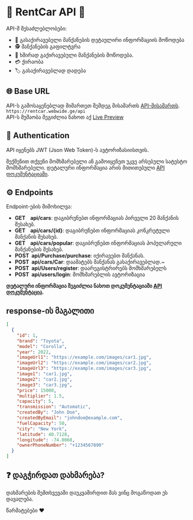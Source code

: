 # 🚗 RentCar API 🚀

API-შ შესაძლებლობები:

- 👀 გასაქირავებელი მანქანების დეტაულირი ინფორმაციის მოწოდება
- 🕵️ მანქანების გაფილტვრა
- 🔎 ხშირად გაქირავებული მანქანების მოწოდება.
- 💳 ქირაობა
- 🏷️ გასაქირავებლად დადება

## 🌐 Base URL 

API-ს გამოსაყენებლად მიმართეთ შემდეგ მისამართს [API-მისამართს](https://rentcar.webwide.ge/swagger/index.html).
<br>
```https://rentcar.webwide.ge/api```
<br>
API-ს მუშაობა შეგიძლია ნახოთ აქ [Live Preview](https://rentcar-one.vercel.app/)

## 🔑 Authentication

API იყენებს JWT (Json Web Token)-ს ავტორიზასიისთვის. 

შექმენით თქვენი მომხმარებელი ან გამოიყენეთ უკვე არსებული სატესტო მომხმარებელი. დეტალური ინფორმაცია არის მითითებული [API დოკუმენტაციაში](https://rentcar.webwide.ge/swagger/index.html).

## ⚙️ Endpoints

Endpoint-ების მიმოხილვა:

- **GET  &nbsp;&nbsp;&nbsp;api/cars**: დაგიბრუნებთ ინფორმაციას პირველი 20 მანქანის შესახებ.
- **GET  &nbsp;&nbsp;&nbsp;api/cars/{id}**: დაგიბრუნებთ ინფორმაციას კონკრეტული მანქანის შესახებ.
- **GET  &nbsp;&nbsp;&nbsp;api/cars/popular**: დაგიბრუნებთ ინფორმაციას პოპულარული მანქანების შესახებ.
- **POST &nbsp;api/Purchase/purchase**: იქირავებთ მანქანას.
- **POST &nbsp;api/cars/Car**: დაამატებს მანქანას გასაქირავებლად.~
- **POST &nbsp;api/Users/register**: დაარეგისტრირებს მომხმარებელს
- **POST &nbsp;api/users/login**: მომხმარებლის ავტორიზაცია

**დეტალური ინფორმაცია შეგიძლია ნახოთ დოკუმენტაციაში [API დოკუმენტაცია](https://rentcar.webwide.ge/swagger/index.html).**

## response-ის მაგალითი
```json
[
  {
    "id": 1,
    "brand": "Toyota",
    "model": "Corolla",
    "year": 2022,
    "imageUrl1": "https://example.com/images/car1.jpg",
    "imageUrl2": "https://example.com/images/car2.jpg",
    "imageUrl3": "https://example.com/images/car3.jpg",
    "image1": "car1.jpg",
    "image2": "car2.jpg",
    "image3": "car3.jpg",
    "price": 15000,
    "multiplier": 1.5,
    "capacity": 5,
    "transmission": "Automatic",
    "createdBy": "John Doe",
    "createdByEmail": "johndoe@example.com",
    "fuelCapacity": 50,
    "city": "New York",
    "latitude": 40.7128,
    "longitude": -74.0060,
    "ownerPhoneNumber": "+1234567890"
  }
]
```
## ❓ დაგჭირდათ დახმარება?
დახმარების შემთხვევაში დაუკვაშირდით მას ვინც მოგაწოდათ ეს დავალება.

წარმატებები ❤️
